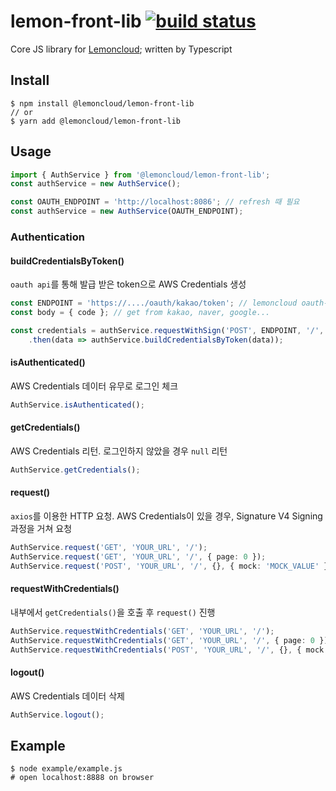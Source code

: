 # lemon-front-lib [![build status](https://github.com/lemoncloud-io/lemon-front-lib/workflows/build/badge.svg)](https://github.com/lemoncloud-io/lemon-front-lib/actions)

Core JS library for [Lemoncloud](https://lemoncloud.io); written by Typescript

## Install

```
$ npm install @lemoncloud/lemon-front-lib
// or
$ yarn add @lemoncloud/lemon-front-lib
```

## Usage

```typescript
import { AuthService } from '@lemoncloud/lemon-front-lib';
const authService = new AuthService();

const OAUTH_ENDPOINT = 'http://localhost:8086'; // refresh 때 필요
const authService = new AuthService(OAUTH_ENDPOINT);
````

### Authentication

#### buildCredentialsByToken()
`oauth api`를 통해 발급 받은 token으로 AWS Credentials 생성

```typescript
const ENDPOINT = 'https://..../oauth/kakao/token'; // lemoncloud oauth-api
const body = { code }; // get from kakao, naver, google...

const credentials = authService.requestWithSign('POST', ENDPOINT, '/', {}, body)
    .then(data => authService.buildCredentialsByToken(data));
```

#### isAuthenticated()
AWS Credentials 데이터 유무로 로그인 체크

```typescript
AuthService.isAuthenticated();
```

#### getCredentials()
AWS Credentials 리턴. 로그인하지 않았을 경우 `null` 리턴

```typescript
AuthService.getCredentials();
```

#### request()
`axios`를 이용한 HTTP 요청. AWS Credentials이 있을 경우, Signature V4 Signing 과정을 거쳐 요청

```typescript
AuthService.request('GET', 'YOUR_URL', '/');
AuthService.request('GET', 'YOUR_URL', '/', { page: 0 });
AuthService.request('POST', 'YOUR_URL', '/', {}, { mock: 'MOCK_VALUE' });
```

#### requestWithCredentials()
내부에서 `getCredentials()`을 호출 후 `request()` 진행

```typescript
AuthService.requestWithCredentials('GET', 'YOUR_URL', '/');
AuthService.requestWithCredentials('GET', 'YOUR_URL', '/', { page: 0 });
AuthService.requestWithCredentials('POST', 'YOUR_URL', '/', {}, { mock: 'MOCK_VALUE' });
```

#### logout()
AWS Credentials 데이터 삭제

```typescript
AuthService.logout();
```

## Example

```
$ node example/example.js
# open localhost:8888 on browser
```
